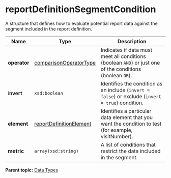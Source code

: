 # reportDefinitionSegmentCondition

A structure that defines how to evaluate potential report data against the segment included in the report definition.

|Name|Type|Description|
|----|----|-----------|
|**operator** |[comparisonOperatorType](r_comparison_operator_type.md#) |Indicates if data must meet all conditions \(boolean `AND`\) or just one of the conditions \(boolean `OR`\).|
|i**nvert** |`xsd:boolean` |Identifies the condition as an include \(`invert = false`\) or exclude \(`invert = true`\) condition.|
|**element** |[reportDefinitionElement](r_reportDefinitionElement.md#) |Identifies a particular data element that you want the condition to test \(for example, visitNumber\).|
|**metric** |`array(xsd:string)` |A list of conditions that restrict the data included in the segment.|

**Parent topic:** [Data Types](../data_types/c_data_types.md)

